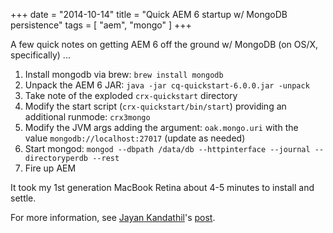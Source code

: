 +++
date = "2014-10-14"
title = "Quick AEM 6 startup w/ MongoDB persistence"
tags = [ "aem", "mongo" ]
+++

A few quick notes on getting AEM 6 off the ground w/ MongoDB (on OS/X, specifically) ...

1.  Install mongodb via brew: `brew install mongodb`
2.  Unpack the AEM 6 JAR:&nbsp;`java -jar cq-quickstart-6.0.0.jar -unpack`
3.  Take note of the exploded `crx-quickstart` directory
4.  Modify the start script (`crx-quickstart/bin/start`) providing an additional runmode: `crx3mongo`
5.  Modify the JVM args adding the argument: `oak.mongo.uri` with the value&nbsp;`mongodb://localhost:27017` (update as needed)
6.  Start mongod:&nbsp;`mongod --dbpath /data/db --httpinterface --journal --directoryperdb --rest`
7.  Fire up AEM

It took my 1st generation MacBook Retina about 4-5 minutes to install and settle.

For more information, see [Jayan Kandathil](http://cq-ops.tumblr.com/)'s [post](http://cq-ops.tumblr.com/post/86895378084/how-to-run-aem-6-0-with-mongodb-2-6).

